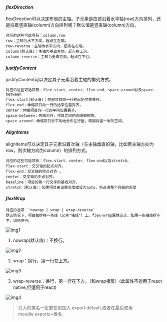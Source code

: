 #### *flexDirection*
flexDirection可以决定布局的主轴。子元素是应该沿着水平轴(row)方向排列，还是沿着竖直轴(column)方向排列呢？默认值是竖直轴(column)方向。

    对应的这些可选项有：column,row
    row：主轴为水平方向，起点在左端。
    row-reverse：主轴为水平方向，起点在右端。
    column(默认值)：主轴为垂直方向，起点在上沿。
    column-reverse：主轴为垂直方向，起点在下沿。

#### *justifyContent*
justifyContent可以决定其子元素沿着主轴的排列方式。

    对应的这些可选项有：flex-start、center、flex-end、space-around以及space-between
    flex-start(默认值)：伸缩项目向一行的起始位置靠齐。
    flex-end：伸缩项目向一行的结束位置靠齐。
    center：伸缩项目向一行的中间位置靠齐。
    space-between：两端对齐，项目之间的间隔都相等。
    space-around：伸缩项目会平均地分布在行里，两端保留一半的空间。

#### *AlignItems*
alignItems可以决定其子元素沿着次轴（与主轴垂直的轴，比如若主轴方向为row，则次轴方向为column）的排列方式。

    对应的这些可选项有：flex-start、center、flex-end以及stretch。
    flex-start：交叉轴的起点对齐。
    flex-end：交叉轴的终点对齐 。
    center：交叉轴的中点对齐。
    baseline：项目的第一行文字的基线对齐。
    stretch（默认值）：如果项目未设置高度或设为auto，将占满整个容器的高度
    
#### *flexWrap*
    
    对应的选项：`nowrap | wrap | wrap-reverse`
    默认情况下，项目都排在一条线（又称"轴线"）上。flex-wrap属性定义，如果一条轴线排不下，如何换行。
![img1](https://mmbiz.qpic.cn/mmbiz/57sLf8oUA1sI4h5lQz8OJtAKzIJvfAibD7XE0ZhFloNnQ3Ot7njgsFmicyYwWaibZaXwM0icCJqXPT96tFlrfNbGaw/640?wx_fmt=png&tp=webp&wxfrom=5&wx_lazy=1)

1. nowrap(默认值)：不换行。

![img2](https://mmbiz.qpic.cn/mmbiz/57sLf8oUA1sI4h5lQz8OJtAKzIJvfAibDrRQVLBRNWt0RKVWxDiaia5rCSwhvDfxQevBYDeeO0I2beUcjTjfMdguw/640?wx_fmt=png&tp=webp&wxfrom=5&wx_lazy=1)

2. wrap：换行，第一行在上方。

![img3](https://mmbiz.qpic.cn/mmbiz/57sLf8oUA1sI4h5lQz8OJtAKzIJvfAibDlTqUdZRJsBkk1weL4PPhsQbU3lQwMj0u8KyxdoWhQZoByZ9q4ib2NOg/640?wx_fmt=png&tp=webp&wxfrom=5&wx_lazy=1)

3. wrap-reverse：换行，第一行在下方。（和wrap相反）(此属性不适用于react native,但适用于react)

![img4](https://mmbiz.qpic.cn/mmbiz/57sLf8oUA1sI4h5lQz8OJtAKzIJvfAibDYK3nnHib1YnnqCO6UfKSjofv8jhBRYQc3KXpoYt5FwyBamB3fD9xXDA/640?wx_fmt=png&tp=webp&wxfrom=5&wx_lazy=1)



>引入的类名一定要在前加入 export default,或者在最后使用moudle.exports=类名


